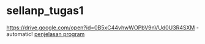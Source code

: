 # sellanp_tugas1
https://drive.google.com/open?id=0B5xC44vhwWOPbV9nVUd0U3R4SXM - automatic!
[penjelasan program](https://drive.google.com/open?id=0B5xC44vhwWOPbV9nVUd0U3R4SXM)
